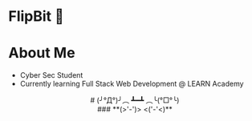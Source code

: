 # FlipBit 👻

# About Me
* Cyber Sec Student
* Currently learning Full Stack Web Development @ LEARN Academy

<center> # (╯°Д°)╯︵ ┻━┻ ︵╰(°□°╰) </center> 

<center> ### **(>'-')> <('-'<)** </center> 




